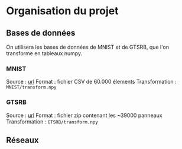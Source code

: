 # Organisation du projet

## Bases de données

On utilisera les bases de données de MNIST et de GTSRB, que l'on transforme en tableaux numpy.

### MNIST

Source : [url]()
Format : fichier CSV de 60.000 élements
Transformation : `MNIST/transform.npy`

### GTSRB

Source : [url]()
Format : fichier zip contenant les ~39000 panneaux
Transformation : `GTSRB/transform.npy`

## Réseaux
